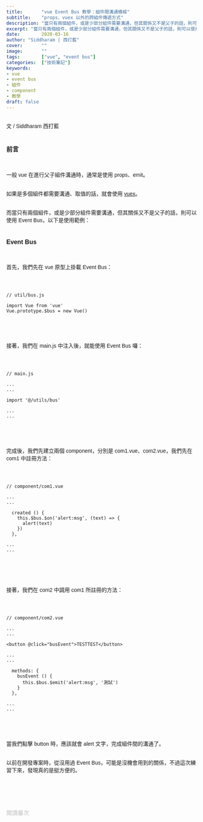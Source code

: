 ```yaml
---
title:       "vue Event Bus 教學：組件間溝通橋樑"
subtitle:    "props、vuex 以外的跨組件傳遞方式"
description: "當只有兩個組件，或是少部分組件需要溝通，但其關係又不是父子的話，則可以使用 Event Bus..."
excerpt: "當只有兩個組件，或是少部分組件需要溝通，但其關係又不是父子的話，則可以使用 Event Bus..."
date:        2020-03-16
author: "Siddharam | 西打藍"
cover:       ""
image:       ""
tags:        ["vue", "event bus"]
categories:  ["技術筆記"]
keywords:
- vue
- event bus
- 組件
- component
- 教學
draft: false
---
```


<article style="font-family: 'Noto Sans TC', '微軟正黑體', sans-serif; font-weight: 300;">

<br>文 / Siddharam 西打藍<br><br>

<h3 class="article-h1-color">前言</h3><br>

一般 vue 在進行父子組件溝通時，通常是使用 props、emit。<br><br>

如果是多個組件都需要溝通、取值的話，就會使用 <a href="https://siddharam.com.tw/post/20200306/" target="_blank">vuex</a>。<br><br>

而當只有兩個組件，或是少部分組件需要溝通，但其關係又不是父子的話，則可以使用 Event Bus，以下是使用範例：<br><br>

<h3 class="article-h1-color">Event Bus</h3><br>

首先，我們先在 vue 原型上掛載 Event Bus：<br><br>

<pre>
<code>

// util/bus.js

import Vue from 'vue'
Vue.prototype.$bus = new Vue()

</code>
</pre>
<br>

接著，我們在 main.js 中注入後，就能使用 Event Bus 囉：<br><br>

<pre>
<code>

// main.js

...
...

import '@/utils/bus'

...
...

</code>
</pre>
<br>

完成後，我們先建立兩個 component，分別是 com1.vue、com2.vue，我們先在 com1 中註冊方法：<br><br>

<pre>
<code>

// component/com1.vue

...
...

  created () {
    this.$bus.$on('alert:msg', (text) => {
      alert(text)
    })
  },

...
...


</code>
</pre>
<br>

接著，我們在 com2 中調用 com1 所註冊的方法：<br><br>

<pre>
<code>

// component/com2.vue

...
...

&lt;button @click="busEvent">TESTTEST&lt;/button>

...
...

  methods: {
    busEvent () {
      this.$bus.$emit('alert:msg', '測試')
    }
  },

...
...

</code>
</pre>
<br>

當我們點擊 button 時，應該就會 alert 文字，完成組件間的溝通了。<br><br>

以前在開發專案時，從沒用過 Event Bus，可能是沒機會用到的關係，不過這次練習下來，發現真的是挺方便的。<br><br>


<br><br><br>

</article>

<div style="color: #bfbfbf; font-size: 15px;" id="busuanzi_container_page_pv">
  閱讀量<span id="busuanzi_value_page_pv"></span>次
</div>

<script src="../../js/post.js"></script>



